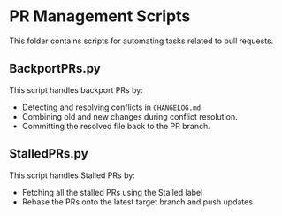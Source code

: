 # PR Management Scripts

This folder contains scripts for automating tasks related to pull requests.

## BackportPRs.py

This script handles backport PRs by:
- Detecting and resolving conflicts in `CHANGELOG.md`.
- Combining old and new changes during conflict resolution.
- Committing the resolved file back to the PR branch.

## StalledPRs.py

This script handles Stalled PRs by:
- Fetching all the stalled PRs using the Stalled label
- Rebase the PRs onto the latest target branch and push updates